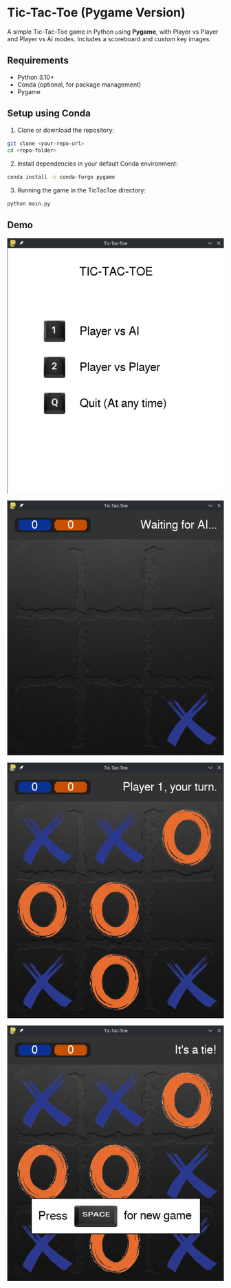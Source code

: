 # Tic-Tac-Toe (Pygame Version)

A simple Tic-Tac-Toe game in Python using **Pygame**, with Player vs Player and Player vs AI modes. Includes a scoreboard and custom key images.

## Requirements

- Python 3.10+  
- Conda (optional, for package management)  
- Pygame  

## Setup using Conda

1. Clone or download the repository:

```bash
git clone <your-repo-url>
cd <repo-folder>
```

2. Install dependencies in your default Conda environment:

```bash
conda install -c conda-forge pygame
```

3. Running the game in the TicTacToe directory:

```bash
python main.py
```

## Demo

![](demo/demo1.png)

![](demo/demo2.png)

![](demo/demo3.png)

![](demo/demo4.png)

